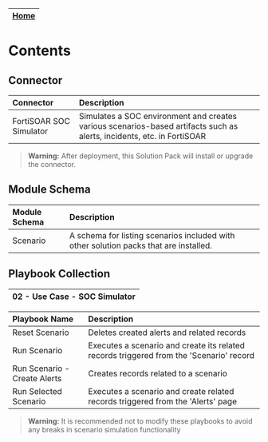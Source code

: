 | [Home](https://github.com/fortinet-fortisoar/solution-pack-soc-simulator/blob/release/1.0.2/README.md) | 
|--------------------------------------------|

# Contents

## Connector

| Connector               | Description                                                                                                            |
|:------------------------|:-----------------------------------------------------------------------------------------------------------------------|
| FortiSOAR SOC Simulator | Simulates a SOC environment and creates various scenarios-based artifacts such as alerts, incidents, etc. in FortiSOAR |

>**Warning:** After deployment, this Solution Pack will install or upgrade the connector.

## Module Schema

| Module Schema | Description                                                                           |
|:--------------|:--------------------------------------------------------------------------------------|
| Scenario      | A schema for listing scenarios included with other solution packs that are installed. |

## Playbook Collection

|02 - Use Case - SOC Simulator|
|:--                          |


| Playbook Name                | Description                                                                             |
|:-----------------------------|:----------------------------------------------------------------------------------------|
| Reset Scenario               | Deletes created alerts and related records                                              |
| Run Scenario                 | Executes a scenario and create its related records triggered from the 'Scenario' record |
| Run Scenario - Create Alerts | Creates records related to a scenario                                                   |
| Run Selected Scenario        | Executes a scenario and create related records triggered from the 'Alerts' page         |

>**Warning:** It is recommended not to modify these playbooks to avoid any breaks in scenario simulation functionality
